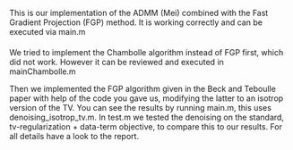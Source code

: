 This is our implementation of the ADMM (Mei) combined with the Fast Gradient Projection (FGP) method.
It is working correctly and can be executed via main.m

####
We tried to implement the Chambolle algorithm instead of FGP first, which did not work. However it can be reviewed and executed in mainChambolle.m

Then we implemented the FGP algorithm given in the Beck and Teboulle paper with help of the code you gave us,
modifying the latter to an isotrop version of the TV.
You can see the results by running main.m, this uses denoising_isotrop_tv.m.
In test.m we tested the denoising on the standard, tv-regularization + data-term objective, to compare this to our results.
For all details have a look to the report.